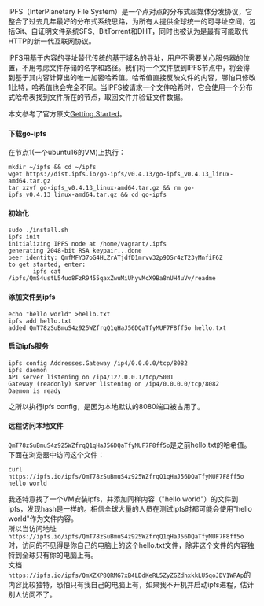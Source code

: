IPFS（InterPlanetary File System）是一个点对点的分布式超媒体分发协议，它整合了过去几年最好的分布式系统思路，为所有人提供全球统一的可寻址空间，包括Git、自证明文件系统SFS、BitTorrent和DHT，同时也被认为是最有可能取代HTTP的新一代互联网协议。

IPFS用基于内容的寻址替代传统的基于域名的寻址，用户不需要关心服务器的位置，不用考虑文件存储的名字和路径。我们将一个文件放到IPFS节点中，将会得到基于其内容计算出的唯一加密哈希值。哈希值直接反映文件的内容，哪怕只修改1比特，哈希值也会完全不同。当IPFS被请求一个文件哈希时，它会使用一个分布式哈希表找到文件所在的节点，取回文件并验证文件数据。

本文参考了官方原文[Getting Started](https://ipfs.io/docs/getting-started/)。  
#### 下载go-ipfs
在节点1(一个ubuntu16的VM)上执行：
```
mkdir ~/ipfs && cd ~/ipfs
wget https://dist.ipfs.io/go-ipfs/v0.4.13/go-ipfs_v0.4.13_linux-amd64.tar.gz
tar xzvf go-ipfs_v0.4.13_linux-amd64.tar.gz && rm go-ipfs_v0.4.13_linux-amd64.tar.gz && cd go-ipfs
```

#### 初始化
```
sudo ./install.sh
ipfs init
initializing IPFS node at /home/vagrant/.ipfs
generating 2048-bit RSA keypair...done
peer identity: QmfMFY37oG4HLZrATjdfD1mrvv32p9DSr4zT23yMnfiF6Z
to get started, enter:
       ipfs cat /ipfs/QmS4ustL54uo8FzR9455qaxZwuMiUhyvMcX9Ba8nUH4uVv/readme
```
#### 添加文件到ipfs
```
echo "hello world" >hello.txt
ipfs add hello.txt
added QmT78zSuBmuS4z925WZfrqQ1qHaJ56DQaTfyMUF7F8ff5o hello.txt
```

#### 启动ipfs服务
```
ipfs config Addresses.Gateway /ip4/0.0.0.0/tcp/8082
ipfs daemon
API server listening on /ip4/127.0.0.1/tcp/5001
Gateway (readonly) server listening on /ip4/0.0.0.0/tcp/8082
Daemon is ready
```
之所以执行ipfs config，是因为本地默认的8080端口被占用了。

#### 远程访问本地文件
`QmT78zSuBmuS4z925WZfrqQ1qHaJ56DQaTfyMUF7F8ff5o`是之前hello.txt的哈希值。下面在浏览器中访问这个文件：
```
curl https://ipfs.io/ipfs/QmT78zSuBmuS4z925WZfrqQ1qHaJ56DQaTfyMUF7F8ff5o
hello world
```
我还特意找了一个VM安装ipfs，并添加同样内容（"hello world"）的文件到ipfs，发现hash是一样的。相信全球大量的人员在测试ipfs时都可能会使用"hello world"作为文件内容。  
所以当访问地址`https://ipfs.io/ipfs/QmT78zSuBmuS4z925WZfrqQ1qHaJ56DQaTfyMUF7F8ff5o`时，访问的不见得是你自己的电脑上的这个hello.txt文件，除非这个文件的内容独特到全球只有你的电脑上有。  
文档`https://ipfs.io/ipfs/QmXZXP8QRMG7xB4LDdKeRL5ZyZGZdhxkkLUSqoJDV1WRAp`的内容比较独特，恐怕只有我自己的电脑上有，如果我不开机并启动ipfs进程，估计别人访问不了。
